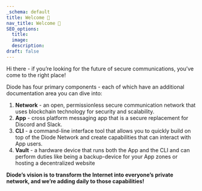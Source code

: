 ```yaml
---
_schema: default
title: Welcome 👋
nav_title: Welcome 👋
SEO_options:
  title:
  image:
  description:
draft: false
---
```

Hi there - if you’re looking for the future of secure communications, you’ve come to the right place!

Diode has four primary components - each of which have an additional documentation area you can dive into:

1. **Network** - an open, permissionless secure communication network that uses blockchain technology for security and scalability.
2. **App** - cross platform messaging app that is a secure replacement for Discord and Slack.
3. **CLI** - a command-line interface tool that allows you to quickly build on top of the Diode Network and create capabilities that can interact with App users.
4. **Vault** - a hardware device that runs both the App and the CLI and can perform duties like being a backup-device for your App zones or hosting a decentralized website

**Diode’s vision is to transform the Internet into everyone’s private network, and we’re adding daily to those capabilities!**